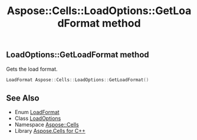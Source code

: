 ﻿---
title: Aspose::Cells::LoadOptions::GetLoadFormat method
linktitle: GetLoadFormat
second_title: Aspose.Cells for C++ API Reference
description: 'Aspose::Cells::LoadOptions::GetLoadFormat method. Gets the load format in C++.'
type: docs
weight: 600
url: /cpp/aspose.cells/loadoptions/getloadformat/
---
## LoadOptions::GetLoadFormat method


Gets the load format.

```cpp
LoadFormat Aspose::Cells::LoadOptions::GetLoadFormat()
```

## See Also

* Enum [LoadFormat](../../loadformat/)
* Class [LoadOptions](../)
* Namespace [Aspose::Cells](../../)
* Library [Aspose.Cells for C++](../../../)
